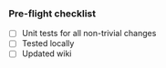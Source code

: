 ### Pre-flight checklist

- [ ] Unit tests for all non-trivial changes
- [ ] Tested locally
- [ ] Updated wiki